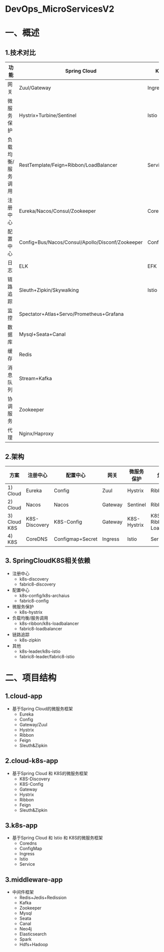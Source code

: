 # DevOps_MicroServicesV2

# 一、概述
## 1.技术对比
| 功能 | Spring Cloud | Kubernetes |
| ------ | ------ | ------ |
| 网关 | Zuul/Gateway | Ingress |
| 微服务保护 | Hystrix+Turbine/Sentinel | Istio |
| 负载均衡/服务调用 | RestTemplate/Feign+Ribbon/LoadBalancer | Service |
| 注册中心 | Eureka/Nacos/Consul/Zookeeper | CoreDNS |
| 配置中心 | Config+Bus/Nacos/Consul/Apollo/Disconf/Zookeeper | Configmap+Secret |
| 日志 | ELK | EFK |
| 链路追踪 | Sleuth+Zipkin/Skywalking | Istio |
| 监控 | Spectator+Atlas+Servo/Prometheus+Grafana |
| 数据库 | Mysql+Seata+Canal |
| 缓存 | Redis |
| 消息队列 | Stream+Kafka |
| 协调服务 | Zookeeper |
| 代理 | Nginx/Haproxy |

## 2.架构
| 方案 | 注册中心 | 配置中心 | 网关 | 微服务保护 | 负载均衡 | 服务调用 | 链路追踪 |
| ------ | ------ | ------ | ------ | ------ | ------ | ------ | ------ |
| 1) Cloud | Eureka | Config | Zuul | Hystrix | Ribbon | Feign | Sleuth&Zipkin |
| 2) Cloud | Nacos | Nacos | Gateway | Sentinel | Ribbon | RestTemplate | Skywalking |
| 3) Cloud K8S | K8S-Discovery | K8S-Config | Gateway | K8S-Hystrix | K8S-Ribbon&K8S-LoadBalancer | Feign | Sleuth&K8S-Zipkin |
| 4) K8S | CoreDNS | Configmap+Secret | Ingress | Istio | Service | Service | Istio |

## 3. SpringCloudK8S相关依赖
- 注册中心
  - k8s-discovery 
  - fabric8-discovery
- 配置中心
  - k8s-config/k8s-archaius
  - fabric8-config
- 微服务保护
  - k8s-hystrix
- 负载均衡/服务调用
  - k8s-ribbon/k8s-loadbalancer
  - fabric8-loadbalancer
- 链路追踪
  - k8s-zipkin
- 其他
  - k8s-leader/k8s-istio
  - fabric8-leader/fabric8-istio

# 二、项目结构
## 1.cloud-app
- 基于Spring Cloud的微服务框架
  - Eureka
  - Config
  - Gateway/Zuul
  - Hystrix
  - Ribbon
  - Feign
  - Sleuth&Zipkin

## 2.cloud-k8s-app
- 基于Spring Cloud 和 K8S的微服务框架
  - K8S-Discovery
  - K8S-Config
  - Gateway
  - Hystrix
  - Ribbon
  - Feign
  - Sleuth&Zipkin

## 3.k8s-app
- 基于Spring Cloud 和 Istio 和 K8S的微服务框架
  - Coredns
  - ConfigMap
  - Ingress
  - Istio
  - Service

## 3.middleware-app
- 中间件框架
  - Redis+Jedis+Redission
  - Kafka
  - Zookeeper
  - Mysql
  - Seata
  - Canal
  - Neo4j
  - Elasticsearch
  - Spark
  - Hdfs+Hadoop

